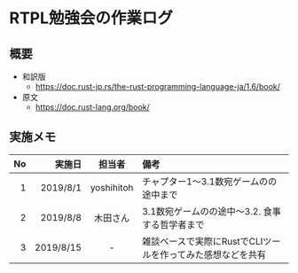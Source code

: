 # RTPL勉強会の作業ログ

## 概要
- 和訳版
    - https://doc.rust-jp.rs/the-rust-programming-language-ja/1.6/book/
- 原文
    - https://doc.rust-lang.org/book/

## 実施メモ

| No | 実施日   | 担当者     | 備考
|---:|---------:|:----------:|:-----
|  1 | 2019/8/1 | yoshihitoh | チャプター1〜3.1数宛ゲームのの途中まで
|  2 | 2019/8/8 | 木田さん | 3.1数宛ゲームのの途中〜3.2. 食事する哲学者まで
|  3 | 2019/8/15 | - | 雑談ベースで実際にRustでCLIツールを作ってみた感想などを共有

